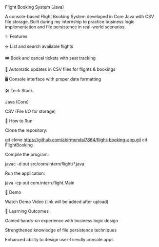 Flight Booking System (Java)

A console-based Flight Booking System developed in Core Java with CSV file storage.
Built during my internship to practice business logic implementation and file persistence in real-world scenarios.

✨ Features

✈️ List and search available flights

🎟 Book and cancel tickets with seat tracking

📂 Automatic updates in CSV files for flights & bookings

🖥 Console interface with proper date formatting

🛠 Tech Stack

Java (Core)

CSV (File I/O for storage)

🚀 How to Run

Clone the repository:

git clone https://github.com/abirmondal7864/flight-booking-app.git
cd FlightBooking


Compile the program:

javac -d out src/com/intern/flight/*.java


Run the application:

java -cp out com.intern.flight.Main

🎥 Demo

Watch Demo Video
 (link will be added after upload)

📌 Learning Outcomes

Gained hands-on experience with business logic design

Strengthened knowledge of file persistence techniques

Enhanced ability to design user-friendly console apps


